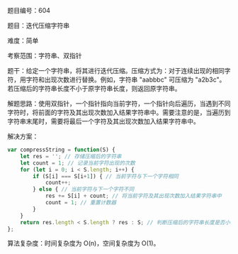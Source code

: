 题目编号：604

题目：迭代压缩字符串

难度：简单

考察范围：字符串、双指针

题干：给定一个字符串，将其进行迭代压缩。压缩方式为：对于连续出现的相同字符，用字符和出现次数进行替换。例如，字符串 "aabbbc" 可压缩为 "a2b3c"。若压缩后的字符串长度不小于原字符串长度，则返回原字符串。

解题思路：使用双指针，一个指针指向当前字符，一个指针向后遍历，当遇到不同字符时，将前面的字符及其出现次数加入结果字符串中。需要注意的是，当遍历到字符串末尾时，需要将最后一个字符及其出现次数加入结果字符串中。

解决方案：

```javascript
var compressString = function(S) {
    let res = ''; // 存储压缩后的字符串
    let count = 1; // 记录当前字符出现的次数
    for (let i = 0; i < S.length; i++) {
        if (S[i] === S[i+1]) { // 当前字符与下一个字符相同
            count++;
        } else { // 当前字符与下一个字符不同
            res += S[i] + count; // 将当前字符及其出现次数加入结果字符串中
            count = 1; // 重置计数器
        }
    }
    return res.length < S.length ? res : S; // 判断压缩后的字符串长度是否小于原字符串长度
};
```

算法复杂度：时间复杂度为 O(n)，空间复杂度为 O(1)。